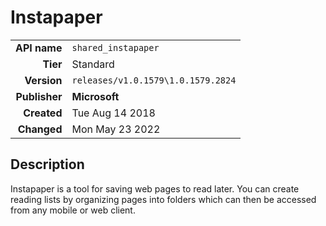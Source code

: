 # Instapaper
| | |
|-:|-|
|**API name**|`shared_instapaper`|
|**Tier**|Standard|
|**Version**|`releases/v1.0.1579\1.0.1579.2824`|
|**Publisher**|**Microsoft**|
|**Created**|Tue Aug 14 2018|
|**Changed**|Mon May 23 2022|

## Description
Instapaper is a tool for saving web pages to read later. You can create reading lists by organizing pages into folders which can then be accessed from any mobile or web client.
